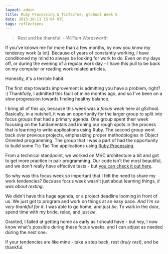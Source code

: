 ```yaml
---
layout: admin
title: Ruby Processing & TicTacToe, gSchool Week 5
date: 2013-10-11 15:04 UTC
tags: reflections
---
```


> Rest and be thankful. - *William Wordsworth*

If you've known me for more than a few months, by now you know my tendency work
(a lot). Because of years of constantly working, I have conditioned my mind to
always be looking for work to do. Even on my days off, or during the evening of
a regular work day - I have this pull to be back on my computer or reading work
related articles.

Honestly, it's a terrible habit.

The first step towards improvement is admitting you have a problem, right? :)
Thankfully, I admitted this fault of mine months ago, and so I've been on a slow
progression towards finding healthy balance.

I bring all of this up, because this week was a *focus week* here at gSchool.
Basically, in a nutshell, it was an opportunity for the larger group to split
into focus groups that had a primary agenda. One group spent their week focusing
on the fundamentals and ironing our rough spots in the process that is learning
to write applications using Ruby. The second group went back over previous
projects, emphasizing proper methodologies in Object Oriented programming. The
group that I was a part of had the opportunity to build some Tic Tac Toe applications
using [Ruby Processing](https://github.com/jashkenas/ruby-processing).

From a technical standpoint, we worked on MVC architecture a bit and got to get
more practice in pair programming. Our code isn't the most beautiful, and we
don't really have effective tests - but [you can check it out
here](http://github.com/thewatts).

So why was this focus week so important that I felt the need to share my work
tendencies? Because focus week wasn't just about learning things, *it was about
resting*.

We didn't have this huge agenda, or a project deadline looming in front of us.
We just got to program and work on things at an easy pace. *And I'm so very
thankful for it*. I was able to go home, and just *be*. To walk in the door,
spend time with my bride, relax, and just *be*.

Granted, I failed at getting home as early as I should have - but hey, I now
know what's possible during these focus weeks, and I can adjust as needed during
the next one.

If your tendencies are like mine - take a step back, rest (*truly rest*), and be
thankful.




